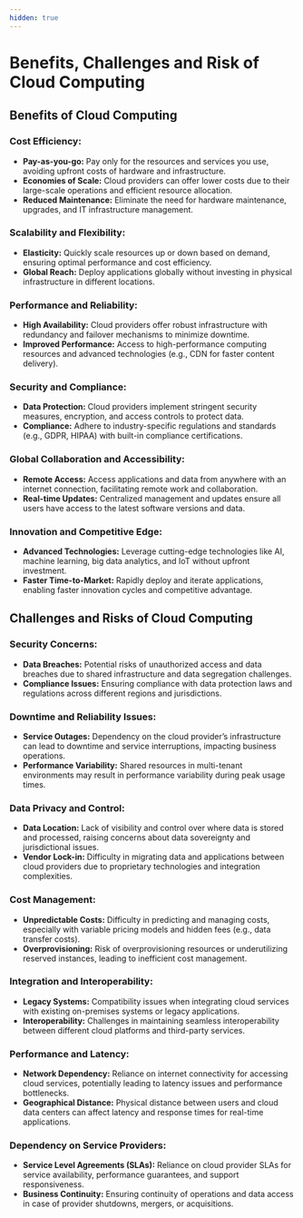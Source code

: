 ```yaml
---
hidden: true
---
```


# Benefits, Challenges and Risk of Cloud Computing

## Benefits of Cloud Computing

### **Cost Efficiency:**

* **Pay-as-you-go:** Pay only for the resources and services you use, avoiding upfront costs of hardware and infrastructure.
* **Economies of Scale:** Cloud providers can offer lower costs due to their large-scale operations and efficient resource allocation.
* **Reduced Maintenance:** Eliminate the need for hardware maintenance, upgrades, and IT infrastructure management.

### **Scalability and Flexibility:**

* **Elasticity:** Quickly scale resources up or down based on demand, ensuring optimal performance and cost efficiency.
* **Global Reach:** Deploy applications globally without investing in physical infrastructure in different locations.

### **Performance and Reliability:**

* **High Availability:** Cloud providers offer robust infrastructure with redundancy and failover mechanisms to minimize downtime.
* **Improved Performance:** Access to high-performance computing resources and advanced technologies (e.g., CDN for faster content delivery).

### **Security and Compliance:**

* **Data Protection:** Cloud providers implement stringent security measures, encryption, and access controls to protect data.
* **Compliance:** Adhere to industry-specific regulations and standards (e.g., GDPR, HIPAA) with built-in compliance certifications.

### **Global Collaboration and Accessibility:**

* **Remote Access:** Access applications and data from anywhere with an internet connection, facilitating remote work and collaboration.
* **Real-time Updates:** Centralized management and updates ensure all users have access to the latest software versions and data.

### **Innovation and Competitive Edge:**

* **Advanced Technologies:** Leverage cutting-edge technologies like AI, machine learning, big data analytics, and IoT without upfront investment.
* **Faster Time-to-Market:** Rapidly deploy and iterate applications, enabling faster innovation cycles and competitive advantage.

## Challenges and Risks of Cloud Computing

### **Security Concerns:**

* **Data Breaches:** Potential risks of unauthorized access and data breaches due to shared infrastructure and data segregation challenges.
* **Compliance Issues:** Ensuring compliance with data protection laws and regulations across different regions and jurisdictions.

### **Downtime and Reliability Issues:**

* **Service Outages:** Dependency on the cloud provider’s infrastructure can lead to downtime and service interruptions, impacting business operations.
* **Performance Variability:** Shared resources in multi-tenant environments may result in performance variability during peak usage times.

### **Data Privacy and Control:**

* **Data Location:** Lack of visibility and control over where data is stored and processed, raising concerns about data sovereignty and jurisdictional issues.
* **Vendor Lock-in:** Difficulty in migrating data and applications between cloud providers due to proprietary technologies and integration complexities.

### **Cost Management:**

* **Unpredictable Costs:** Difficulty in predicting and managing costs, especially with variable pricing models and hidden fees (e.g., data transfer costs).
* **Overprovisioning:** Risk of overprovisioning resources or underutilizing reserved instances, leading to inefficient cost management.

### **Integration and Interoperability:**

* **Legacy Systems:** Compatibility issues when integrating cloud services with existing on-premises systems or legacy applications.
* **Interoperability:** Challenges in maintaining seamless interoperability between different cloud platforms and third-party services.

### **Performance and Latency:**

* **Network Dependency:** Reliance on internet connectivity for accessing cloud services, potentially leading to latency issues and performance bottlenecks.
* **Geographical Distance:** Physical distance between users and cloud data centers can affect latency and response times for real-time applications.

### **Dependency on Service Providers:**

* **Service Level Agreements (SLAs):** Reliance on cloud provider SLAs for service availability, performance guarantees, and support responsiveness.
* **Business Continuity:** Ensuring continuity of operations and data access in case of provider shutdowns, mergers, or acquisitions.
